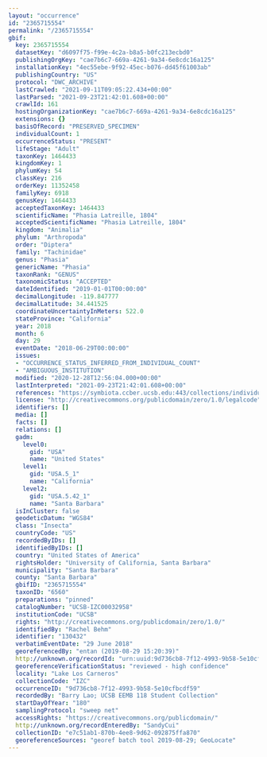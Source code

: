 ```yaml
---
layout: "occurrence"
id: "2365715554"
permalink: "/2365715554"
gbif:
  key: 2365715554
  datasetKey: "d6097f75-f99e-4c2a-b8a5-b0fc213ecbd0"
  publishingOrgKey: "cae7b6c7-669a-4261-9a34-6e8cdc16a125"
  installationKey: "4ec55ebe-9f92-45ec-b076-dd45f61003ab"
  publishingCountry: "US"
  protocol: "DWC_ARCHIVE"
  lastCrawled: "2021-09-11T09:05:22.434+00:00"
  lastParsed: "2021-09-23T21:42:01.608+00:00"
  crawlId: 161
  hostingOrganizationKey: "cae7b6c7-669a-4261-9a34-6e8cdc16a125"
  extensions: {}
  basisOfRecord: "PRESERVED_SPECIMEN"
  individualCount: 1
  occurrenceStatus: "PRESENT"
  lifeStage: "Adult"
  taxonKey: 1464433
  kingdomKey: 1
  phylumKey: 54
  classKey: 216
  orderKey: 11352458
  familyKey: 6918
  genusKey: 1464433
  acceptedTaxonKey: 1464433
  scientificName: "Phasia Latreille, 1804"
  acceptedScientificName: "Phasia Latreille, 1804"
  kingdom: "Animalia"
  phylum: "Arthropoda"
  order: "Diptera"
  family: "Tachinidae"
  genus: "Phasia"
  genericName: "Phasia"
  taxonRank: "GENUS"
  taxonomicStatus: "ACCEPTED"
  dateIdentified: "2019-01-01T00:00:00"
  decimalLongitude: -119.847777
  decimalLatitude: 34.441525
  coordinateUncertaintyInMeters: 522.0
  stateProvince: "California"
  year: 2018
  month: 6
  day: 29
  eventDate: "2018-06-29T00:00:00"
  issues:
  - "OCCURRENCE_STATUS_INFERRED_FROM_INDIVIDUAL_COUNT"
  - "AMBIGUOUS_INSTITUTION"
  modified: "2020-12-28T12:56:04.000+00:00"
  lastInterpreted: "2021-09-23T21:42:01.608+00:00"
  references: "https://symbiota.ccber.ucsb.edu:443/collections/individual/index.php?occid=130432"
  license: "http://creativecommons.org/publicdomain/zero/1.0/legalcode"
  identifiers: []
  media: []
  facts: []
  relations: []
  gadm:
    level0:
      gid: "USA"
      name: "United States"
    level1:
      gid: "USA.5_1"
      name: "California"
    level2:
      gid: "USA.5.42_1"
      name: "Santa Barbara"
  isInCluster: false
  geodeticDatum: "WGS84"
  class: "Insecta"
  countryCode: "US"
  recordedByIDs: []
  identifiedByIDs: []
  country: "United States of America"
  rightsHolder: "University of California, Santa Barbara"
  municipality: "Santa Barbara"
  county: "Santa Barbara"
  gbifID: "2365715554"
  taxonID: "6560"
  preparations: "pinned"
  catalogNumber: "UCSB-IZC00032958"
  institutionCode: "UCSB"
  rights: "http://creativecommons.org/publicdomain/zero/1.0/"
  identifiedBy: "Rachel Behm"
  identifier: "130432"
  verbatimEventDate: "29 June 2018"
  georeferencedBy: "entan (2019-08-29 15:20:39)"
  http://unknown.org/recordId: "urn:uuid:9d736cb8-7f12-4993-9b58-5e10cfbcdf59"
  georeferenceVerificationStatus: "reviewed - high confidence"
  locality: "Lake Los Carneros"
  collectionCode: "IZC"
  occurrenceID: "9d736cb8-7f12-4993-9b58-5e10cfbcdf59"
  recordedBy: "Barry Lao; UCSB EEMB 118 Student Collection"
  startDayOfYear: "180"
  samplingProtocol: "sweep net"
  accessRights: "https://creativecommons.org/publicdomain/"
  http://unknown.org/recordEnteredBy: "SandyCui"
  collectionID: "e7c51ab1-870b-4ee8-9d62-092875ffa870"
  georeferenceSources: "georef batch tool 2019-08-29; GeoLocate"
---
```

